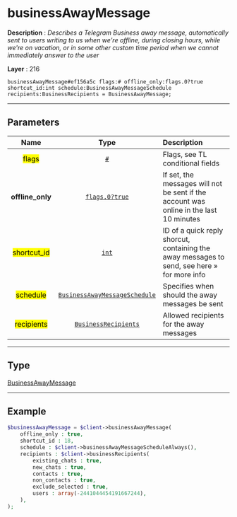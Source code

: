 # businessAwayMessage

**Description** : *Describes a Telegram Business away message, automatically sent to users writing to us when we&#039;re offline, during closing hours, while we&#039;re on vacation, or in some other custom time period when we cannot immediately answer to the user*

**Layer** : 216

```tl
businessAwayMessage#ef156a5c flags:# offline_only:flags.0?true shortcut_id:int schedule:BusinessAwayMessageSchedule recipients:BusinessRecipients = BusinessAwayMessage;
```

---

## Parameters

| Name | Type | Description |
| :---: | :---: | :--- |
| <mark>flags</mark> | [`#`](type/#) | Flags, see TL conditional fields |
| **offline_only** | [`flags.0?true`](type/true) | If set, the messages will not be sent if the account was online in the last 10 minutes |
| <mark>shortcut_id</mark> | [`int`](type/int) | ID of a quick reply shorcut, containing the away messages to send, see here » for more info |
| <mark>schedule</mark> | [`BusinessAwayMessageSchedule`](type/BusinessAwayMessageSchedule) | Specifies when should the away messages be sent |
| <mark>recipients</mark> | [`BusinessRecipients`](type/BusinessRecipients) | Allowed recipients for the away messages |

---

## Type

[BusinessAwayMessage](type/BusinessAwayMessage)

---

## Example

```php
$businessAwayMessage = $client->businessAwayMessage(
	offline_only : true,
	shortcut_id : 18,
	schedule : $client->businessAwayMessageScheduleAlways(),
	recipients : $client->businessRecipients(
		existing_chats : true,
		new_chats : true,
		contacts : true,
		non_contacts : true,
		exclude_selected : true,
		users : array(-2441044454191667244),
	),
);
```